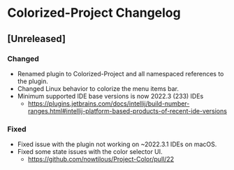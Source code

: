 <!-- Keep a Changelog guide -> https://keepachangelog.com -->

# Colorized-Project Changelog

## [Unreleased]

### Changed

- Renamed plugin to Colorized-Project and all namespaced references to the plugin.
- Changed Linux behavior to colorize the menu items bar.
- Minimum supported IDE base versions is now 2022.3 (233) IDEs
  - https://plugins.jetbrains.com/docs/intellij/build-number-ranges.html#intellij-platform-based-products-of-recent-ide-versions 

### Fixed

- Fixed issue with the plugin not working on ~2022.3.1 IDEs on macOS.
- Fixed some state issues with the color selector UI. 
  - https://github.com/nowtilous/Project-Color/pull/22

